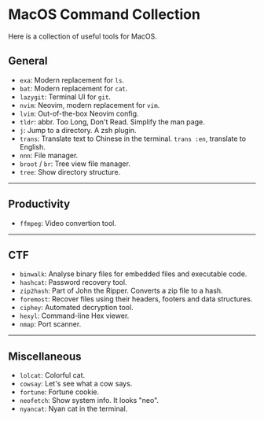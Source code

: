 # MacOS Command Collection

Here is a collection of useful tools for MacOS.

## General

-   `exa`: Modern replacement for `ls`.
-   `bat`: Modern replacement for `cat`.
-   `lazygit`: Terminal UI for `git`.
-   `nvim`: Neovim, modern replacement for `vim`.
-   `lvim`: Out-of-the-box Neovim config.
-   `tldr`: abbr. Too Long, Don't Read. Simplify the man page.
-   `j`: Jump to a directory. A zsh plugin.
-   `trans`: Translate text to Chinese in the terminal. `trans :en`, translate to English.
-   `nnn`: File manager.
-   `broot` / `br`: Tree view file manager.
-   `tree`: Show directory structure.

---

## Productivity

-   `ffmpeg`: Video convertion tool.

---

## CTF

-   `binwalk`: Analyse binary files for embedded files and executable code.
-   `hashcat`: Password recovery tool.
-   `zip2hash`: Part of John the Ripper. Converts a zip file to a hash.
-   `foremost`: Recover files using their headers, footers and data structures.
-   `ciphey`: Automated decryption tool.
-   `hexyl`: Command-line Hex viewer.
-   `nmap`: Port scanner.

---

## Miscellaneous

-   `lolcat`: Colorful cat.
-   `cowsay`: Let's see what a cow says.
-   `fortune`: Fortune cookie.
-   `neofetch`: Show system info. It looks "neo".
-   `nyancat`: Nyan cat in the terminal.